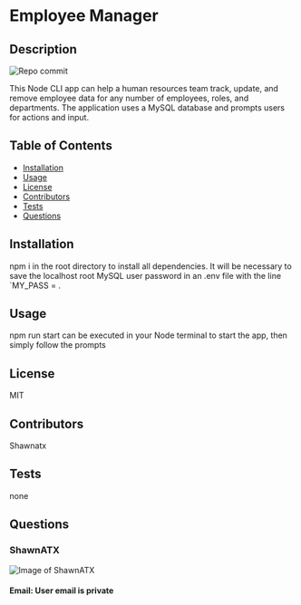 
# Employee Manager

## Description

![Repo commit](https://github.com/ShawnATX/Employee-Manager)

This Node CLI app can help a human resources team track, update, and remove employee data for any number of employees, roles, and departments. The application uses a MySQL database and prompts users for actions and input.

## Table of Contents

* [Installation](#installation)
* [Usage](#usage)
* [License](#license)
* [Contributors](#contributors)
* [Tests](#tests)
* [Questions](#questions)


## Installation

npm i in the root directory to install all dependencies. It will be necessary to save the localhost root MySQL user password in an .env file with the line `MY_PASS = <your password>.

## Usage

npm run start can be executed in your Node terminal to start the app, then simply follow the prompts

## License

MIT

## Contributors

Shawnatx

## Tests

none

## Questions

### ShawnATX
![Image of ShawnATX](https://avatars2.githubusercontent.com/u/37752327?v=4)
#### Email: User email is private

